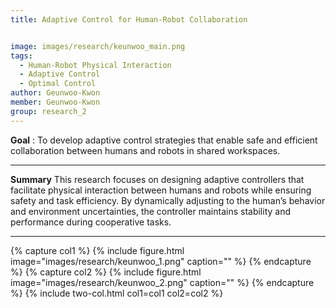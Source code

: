 ```yaml
---
title: Adaptive Control for Human-Robot Collaboration


image: images/research/keunwoo_main.png
tags:
  - Human-Robot Physical Interaction
  - Adaptive Control
  - Optimal Control 
author: Geunwoo-Kwon
member: Geunwoo-Kwon
group: research_2
---
```

**Goal** :  To develop adaptive control strategies that enable safe and efficient collaboration between humans and robots in shared workspaces.


***

**Summary**
This research focuses on designing adaptive controllers that facilitate physical interaction between humans and robots while ensuring safety and task efficiency. By dynamically adjusting to the human’s behavior and environment uncertainties, the controller maintains stability and performance during cooperative tasks.

***

{% capture col1 %}
{%
  include figure.html
  image="images/research/keunwoo_1.png"
  caption=""
%}
{% endcapture %}
{% capture col2 %}
{%
  include figure.html
  image="images/research/keunwoo_2.png"
  caption=""
%}
{% endcapture %}
{% include two-col.html col1=col1 col2=col2 %}